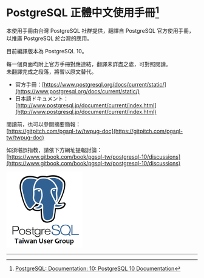 # PostgreSQL 正體中文使用手冊[^1]

本使用手冊由台灣 PostgreSQL 社群提供，翻譯自 PostgreSQL 官方使用手冊，以推廣 PostgreSQL 於台灣的應用。

目前編譯版本為 PostgreSQL 10。

每一個頁面均附上官方手冊對應連結，翻譯未詳盡之處，可對照閱讀。  
未翻譯完成之段落，將暫以原文替代。

* 官方手冊：[https://www.postgresql.org/docs/current/static/](https://www.postgresql.org/docs/current/static/)
* 日本語ドキュメント： [http://www.postgresql.jp/document/current/index.html](http://www.postgresql.jp/document/current/index.html)

閱讀前，也可以參閱摘要簡報：  
[https://gitpitch.com/pgsql-tw/twpug-doc](https://gitpitch.com/pgsql-tw/twpug-doc)

如須堪誤指教，請依下方網址提報討論：  
[https://www.gitbook.com/book/pgsql-tw/postgresql-10/discussions](https://www.gitbook.com/book/pgsql-tw/postgresql-10/discussions)

![](/assets/29271289.png)

---

[^1]: [PostgreSQL: Documentation: 10: PostgreSQL 10 Documentation](https://www.postgresql.org/docs/10/static/index.html)

